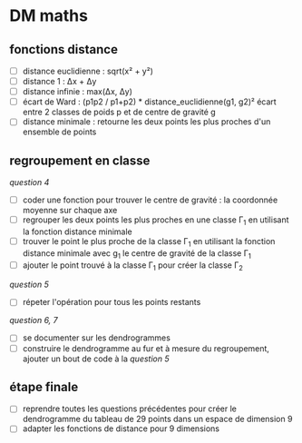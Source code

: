 # DM maths

## fonctions distance
- [ ] distance euclidienne : sqrt(x² + y²)
- [ ] distance 1 : Δx + Δy
- [ ] distance infinie : max(Δx, Δy)
- [ ] écart de Ward : (p1p2 / p1+p2)  *  distance_euclidienne(g1, g2)²
		écart entre 2 classes de poids p et de centre de gravité g
- [ ] distance minimale : retourne les deux points les plus proches d'un ensemble de points

## regroupement en classe
*question 4*
- [ ] coder une fonction pour trouver le centre de gravité : la coordonnée moyenne sur chaque axe
- [ ] regrouper les deux points les plus proches en une classe Γ<sub>1</sub> en utilisant la fonction distance minimale
- [ ] trouver le point le plus proche de la classe Γ<sub>1</sub> en utilisant la fonction distance minimale avec g<sub>1</sub> le centre de gravité de la classe Γ<sub>1</sub>
- [ ] ajouter le point trouvé à la classe Γ<sub>1</sub> pour créer la classe Γ<sub>2</sub>

*question 5*
- [ ] répeter l'opération pour tous les points restants

*question 6, 7*
- [ ] se documenter sur les dendrogrammes
- [ ] construire le dendrogramme au fur et à mesure du regroupement, ajouter un bout de code à la *question 5*

## étape finale
- [ ] reprendre toutes les questions précédentes pour créer le dendrogramme du tableau de 29 points dans un espace de dimension 9
- [ ] adapter les fonctions de distance pour 9 dimensions
